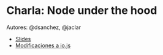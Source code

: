 # Charla: Node under the hood

Autores: @dsanchez, @jaclar

* [Slides](NodeJS.odp)
* [Modificaciones a io.js](https://github.com/nodejs/io.js/compare/master...jaclar:banode)
